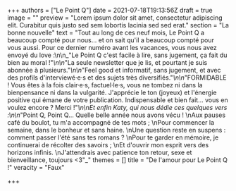 +++
authors = ["Le Point Q"]
date = 2021-07-18T19:13:56Z
draft = true
image = ""
preview = "Lorem ipsum dolor sit amet, consectetur adipiscing elit. Curabitur quis justo sed sem lobortis lacinia sed sed erat."
section = "La bonne nouvelle"
text = "Tout au long de ces neuf mois, Le Point Q a beaucoup compté pour nous... et on sait qu'il a beaucoup compté pour vous aussi. Pour ce dernier numéro avant les vacances, vous nous avez envoyé du love :\n\n_\"Le Point Q c'est facile à lire, sans jugement, ça fait du bien au moral !\"_\n\n_\"La seule newsletter que je lis, et pourtant je suis abonnée à plusieurs.\"_\n\n_\"Feel good et informatif, sans jugement, et avec des profils d'interviewé·e·s et des sujets très diversifiés.\"_\n\n_\"FORMIDABLE ! Vous êtes à la fois clair·e·s, factuel·le·s, vous ne tombez ni dans la bienpensance ni dans la vulgarité. J'apprécie le ton (joyeux) et l'énergie positive qui émane de votre publication. Indispensable et bien fait... vous en voulez encore ? Merci !\"_\n\nEt enfin Katy, qui nous dédie ces quelques vers :\n\n_\"Point Q, Point Q... Quelle belle année nous avons vécu !  \nAux pauses café du boulot, tu m'a accompagné de tes mots ;  \nPour commencer la semaine, dans le bonheur et sans haine.  \nUne question reste en suspens : comment passer l'été sans tes romans ?  \nPour te garder en mémoire, je continuerai de récolter des savoirs ;  \nEt d'ouvrir mon esprit vers des horizons infinis.  \nJ'attendrais avec patience ton retour, sexe et bienveillance, toujours <3\"_"
themes = []
title = "De l'amour pour Le Point Q !"
veracity = "Faux"

+++
